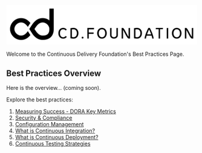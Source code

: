 ![Continuous Delivery Foundation Logo](images/cdf-horizontal-black-600.svg)

Welcome to the Continuous Delivery Foundation's Best Practices Page. 

## Best Practices Overview
Here is the overview... (coming soon).

Explore the best practices:
1. [Measuring Success - DORA Key Metrics](documentation/mesuring-success.md)
2. [Security & Compliance](documentation/security-and-compliance.md)
3. [Configuration Management](documentation/configuration-management.md)
4. [What is Continuous Integration?](documentation/continuous-integration.md)
5. [What is Continuous Deployment?](documentation/continuous-deployment.md)
6. [Continuous Testing Strategies](documentation/continuous-testing.md)
